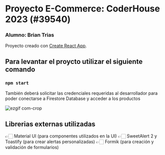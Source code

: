 # Proyecto E-Commerce: CoderHouse 2023 (#39540)

### Alumno: Brian Trias

Proyecto creado con [Create React App](https://github.com/facebook/create-react-app).

## Para levantar el proycto utilizar el siguiente comando

### `npm start`

También deberá solicitar las credenciales requeridas al desarrollador para poder conectarse a Firestore Database y acceder a los productos

![ezgif com-crop](https://user-images.githubusercontent.com/104288884/224127871-3fcbc4eb-537c-48d8-befd-9dbe898281e4.gif)

## Librerias externas utilizadas

👉🏻 Material UI (para componentes utilizados en la UI)
👉🏻 SweetAlert 2 y Toastify (para crear alertas personalizadas)
👉🏻 Formik (para creación y validación de formularios)
